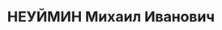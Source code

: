 ---
title: НЕУЙМИН Михаил Иванович
description: "Род. в 1913, Свердловская обл., Полевской р-н, пос. Полевской, русский.\
  \ Проживал: Свердловская обл., Полевской р-н, пос. Полевской. Саткинский мет.завод,\
  \ доменный цех, сменный мастер \n  Арестован 25.06.1937. Приговор: 29.12.1937 –\
  \ ВМН. Расстрелян 29.12.1937"
---